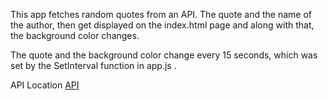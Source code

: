 This app fetches random quotes from an API.
The quote and the name of the author, then get displayed on the index.html page and along with that, the background color changes.

The quote and the background color change every 15 seconds, which was set by the SetInterval function in app.js .


API Location
[API](https://github.com/lukePeavey/quotable)